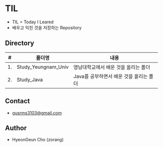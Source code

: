 # TIL
- TIL = Today I Leared
- 배우고 익힌 것을 저장하는 Repository

## Directory
|#|폴더명|내용|
|--|--|--|
|1.|Study_Yeungnam_Univ|영남대학교에서 배운 것을 올리는 폴더|
|2.|Study_Java|Java를 공부하면서 배운 것을 올리는 폴더|



## Contact
- gusrms3103@gmail.com

## Author
- HyeonGeun Cho (zorang)
